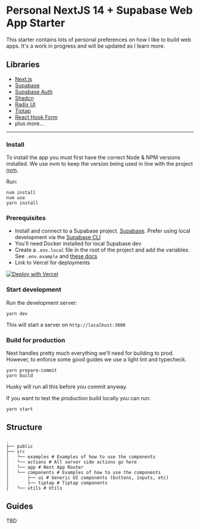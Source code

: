 # Personal NextJS 14 + Supabase Web App Starter

This starter contains lots of personal preferences on how I like to build web apps. It's a work in progress and will be updated as I learn more.

## Libraries
- [Next.js](https://nextjs.org/)
- [Supabase](https://supabase.io/)
- [Supabase Auth](https://supabase.io/docs/guides/auth)
- [Shadcn](https://ui.shadcn.com)
- [Radix UI](https://radix-ui.com/)
- [Tiptap](https://tiptap.dev/)
- [React Hook Form](https://react-hook-form.com/)
- plus more...

---

### Install

To install the app you must first have the correct Node & NPM versions installed. We use nvm to keep the version being used in line with the project [nvm](https://github.com/nvm-sh/nvm).

Run:

```shell
nvm install
nvm use
yarn install
```

### Prerequisites

* Install and connect to a Supabase project. [Supabase](https://supabase.io/docs/guides/with-nextjs). Prefer using local development via the [Supabase CLI](https://supabase.io/docs/guides/local-development)
* You'll need Docker installed for local Supabase dev
* Create a `.env.local` file in the root of the project and add the variables. See `.env.example` and [these docs](https://supabase.io/docs/guides/local-development)
* Link to Vercel for deployments

[![Deploy with Vercel](https://vercel.com/button)](https://vercel.com/new/clone?repository-url=https%3A%2F%2Fgithub.com%2Fvercel%2Fnext.js%2Ftree%2Fcanary%2Fexamples%2Fhello-world)

### Start development

Run the development server:

```shell
yarn dev
```

This will start a server on `http://localhost:3000`

### Build for production
Next handles pretty much everything we'll need for building to prod. However, to enforce some good guides we use a light lint and typecheck.

```shell
yarn prepare-commit
yarn build
```

Husky will run all this before you commit anyway.

If you want to test the production build locally you can run:

```shell
yarn start
```

## Structure

```shell
.
├── public
├── src
│   └── examples # Examples of how to use the components
│   └── actions # All server side actions go here
│   └── app # Next App Router
│   └── components # Examples of how to use the components
│       ├── ui # Generic UI components (buttons, inputs, etc)
│       ├── tiptap # Tiptap components
│   └── utils # Utils
```

## Guides
TBD


